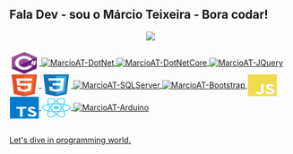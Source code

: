 ## Fala Dev - sou o Márcio Teixeira - Bora codar!
<div align="center">
  <a href="https://github.com/marcioat">
  
  <img height="180em" src="https://github-readme-stats.vercel.app/api/top-langs/?username=marcioat&layout=compact&langs_count=7&theme=dracula"/>
</div>

<div style="display: inline_block"><br>
  <img align="center" alt="MarcioAT-Csharp" height="40" width="53" src="https://raw.githubusercontent.com/devicons/devicon/master/icons/csharp/csharp-original.svg">
  <img align="center" alt="MarcioAT-DotNet" height="40" width="53"  src="https://cdn.jsdelivr.net/gh/devicons/devicon/icons/dot-net/dot-net-plain-wordmark.svg" />
  <img align="center" alt="MarcioAT-DotNetCore" height="40" width="53" src="https://cdn.jsdelivr.net/gh/devicons/devicon/icons/dotnetcore/dotnetcore-original.svg" />
  <img align="center" alt="MarcioAT-JQuery" height="40" width="53" src="https://cdn.jsdelivr.net/gh/devicons/devicon/icons/jquery/jquery-original-wordmark.svg" />
  <img align="center" alt="MarcioAT-HTML" height="40" width="53" src="https://raw.githubusercontent.com/devicons/devicon/master/icons/html5/html5-original.svg">
  <img align="center" alt="MarcioAT-CSS" height="40" width="53" src="https://raw.githubusercontent.com/devicons/devicon/master/icons/css3/css3-original.svg">
  <img align="center" alt="MarcioAT-SQLServer" height="40" width="53" src="https://cdn.jsdelivr.net/gh/devicons/devicon/icons/microsoftsqlserver/microsoftsqlserver-plain.svg" />
  <img align="center" alt="MarcioAT-Bootstrap" height="40" width="53" src="https://cdn.jsdelivr.net/gh/devicons/devicon/icons/bootstrap/bootstrap-original.svg" />
  <img align="center" alt="MarcioAT-Js" height="40" width="53" src="https://raw.githubusercontent.com/devicons/devicon/master/icons/javascript/javascript-plain.svg">
  <img align="center" alt="MarcioAT-Ts" height="40" width="53" src="https://raw.githubusercontent.com/devicons/devicon/master/icons/typescript/typescript-plain.svg">
  <img align="center" alt="MarcioAT-React" height="40" width="53" src="https://raw.githubusercontent.com/devicons/devicon/master/icons/react/react-original.svg">
  <img align="center" alt="MarcioAT-Arduino" height="40" width="53" src="https://cdn.jsdelivr.net/gh/devicons/devicon/icons/arduino/arduino-original-wordmark.svg" />
</div>

  
  ##
 
<div> 
 Let's dive in programming world.
</div>

